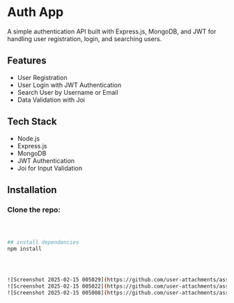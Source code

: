 # Auth App

A simple authentication API built with Express.js, MongoDB, and JWT for handling user registration, login, and searching users.

## Features
- User Registration
- User Login with JWT Authentication
- Search User by Username or Email
- Data Validation with Joi

## Tech Stack
- Node.js
- Express.js
- MongoDB
- JWT Authentication
- Joi for Input Validation

## Installation

### Clone the repo:
```sh



## install dependencies
npm install




![Screenshot 2025-02-15 005029](https://github.com/user-attachments/assets/beb8c9c2-b2bc-488b-b223-cae121922cff)
![Screenshot 2025-02-15 005022](https://github.com/user-attachments/assets/17d9379b-4025-4ce7-b648-92d4c5023a53)
![Screenshot 2025-02-15 005008](https://github.com/user-attachments/assets/e0bdc98d-fef5-4968-a2eb-78335713c195)

